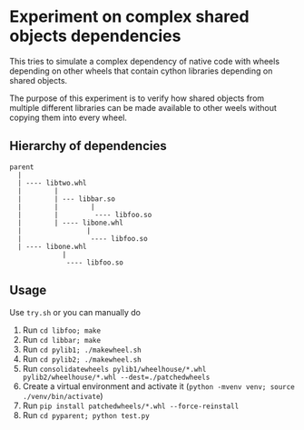 Experiment on complex shared objects dependencies
=================================================

This tries to simulate a complex dependency of native code with wheels depending on other wheels
that contain cython libraries depending on shared objects.

The purpose of this experiment is to verify how shared objects from multiple different libraries
can be made available to other weels without copying them into every wheel.

Hierarchy of dependencies
-------------------------

```
parent
  |
  | ---- libtwo.whl
  |        |
  |        | --- libbar.so
  |        |        |
  |        |         ---- libfoo.so
  |        | ---- libone.whl
  |                |
  |                 ---- libfoo.so
  | ---- libone.whl     
             |
              ---- libfoo.so    
```

Usage
-----

Use ``try.sh`` or you can manually do

1. Run ``cd libfoo; make``
2. Run ``cd libbar; make``
3. Run ``cd pylib1; ./makewheel.sh``
4. Run ``cd pylib2; ./makewheel.sh``
5. Run ``consolidatewheels pylib1/wheelhouse/*.whl pylib2/wheelhouse/*.whl --dest=./patchedwheels``
6. Create a virtual environment and activate it (``python -mvenv venv; source ./venv/bin/activate``)
7. Run ``pip install patchedwheels/*.whl --force-reinstall``
8. Run ``cd pyparent; python test.py``
